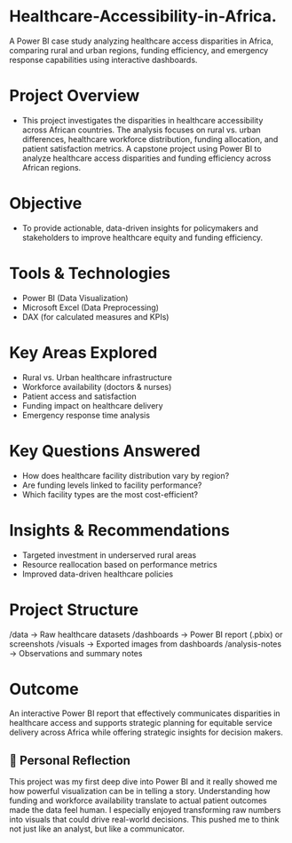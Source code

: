 # Healthcare-Accessibility-in-Africa.
A Power BI case study analyzing healthcare access disparities in Africa, comparing rural and urban regions, funding efficiency, and emergency response capabilities using interactive dashboards.

# Project Overview
- This project investigates the disparities in healthcare accessibility across African countries. The analysis focuses on rural vs. urban differences, healthcare workforce distribution, funding allocation, and patient satisfaction metrics. A capstone project using Power BI to analyze healthcare access disparities and funding efficiency across African regions.

# Objective
- To provide actionable, data-driven insights for policymakers and stakeholders to improve healthcare equity and funding efficiency.

# Tools & Technologies
- Power BI (Data Visualization)
- Microsoft Excel (Data Preprocessing)
- DAX (for calculated measures and KPIs)

# Key Areas Explored
- Rural vs. Urban healthcare infrastructure
- Workforce availability (doctors & nurses)
- Patient access and satisfaction
- Funding impact on healthcare delivery
- Emergency response time analysis

# Key Questions Answered
- How does healthcare facility distribution vary by region?
- Are funding levels linked to facility performance?
- Which facility types are the most cost-efficient?

# Insights & Recommendations
- Targeted investment in underserved rural areas
- Resource reallocation based on performance metrics
- Improved data-driven healthcare policies

# Project Structure
/data → Raw healthcare datasets
/dashboards → Power BI report (.pbix) or screenshots
/visuals → Exported images from dashboards
/analysis-notes → Observations and summary notes

# Outcome
An interactive Power BI report that effectively communicates disparities in healthcare access and supports strategic planning for equitable service delivery across Africa while offering strategic insights for decision makers.

## 🧠 Personal Reflection
This project was my first deep dive into Power BI and it really showed me how powerful visualization can be in telling a story. Understanding how funding and workforce availability translate to actual patient outcomes made the data feel human. I especially enjoyed transforming raw numbers into visuals that could drive real-world decisions. This pushed me to think not just like an analyst, but like a communicator.



